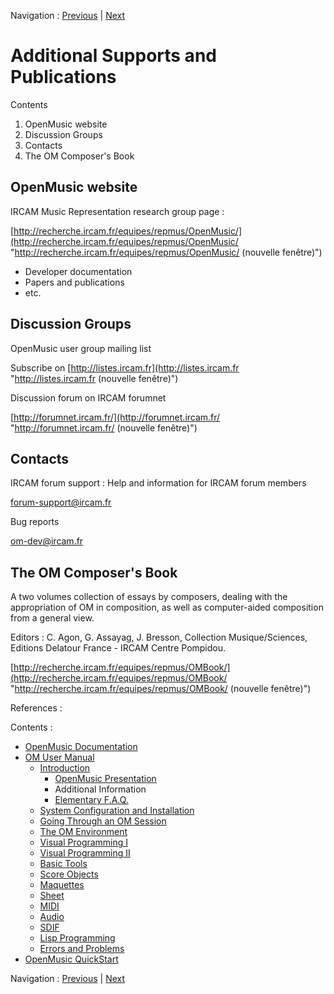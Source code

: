 Navigation : [Previous](01-Presentation "page
précédente\(OpenMusic Presentation\)") | [Next](03-FAQ "page
suivante\(Elementary F.A.Q.\)")

# Additional Supports and Publications

Contents

  1. OpenMusic website
  2. Discussion Groups
  3. Contacts
  4. The OM Composer's Book

## OpenMusic website

IRCAM Music Representation research group page :

[http://recherche.ircam.fr/equipes/repmus/OpenMusic/](http://recherche.ircam.fr/equipes/repmus/OpenMusic/
"http://recherche.ircam.fr/equipes/repmus/OpenMusic/ \(nouvelle fenêtre\)")

  * Developer documentation
  * Papers and publications
  * etc.

## Discussion Groups

OpenMusic user group mailing list

Subscribe on [http://listes.ircam.fr](http://listes.ircam.fr
"http://listes.ircam.fr \(nouvelle fenêtre\)")

Discussion forum on IRCAM forumnet

[http://forumnet.ircam.fr/](http://forumnet.ircam.fr/
"http://forumnet.ircam.fr/ \(nouvelle fenêtre\)")

## Contacts

IRCAM forum support : Help and information for IRCAM forum members

[forum-support@ircam.fr](mailto:forum-support@ircam.fr "mailto:forum-
support@ircam.fr \(nouvelle fenêtre\)")

Bug reports

[om-dev@ircam.fr](mailto:om-dev@ircam.fr "mailto:om-dev@ircam.fr \(nouvelle
fenêtre\)")

## The OM Composer's Book

A two volumes collection of essays by composers, dealing with the
appropriation of OM in composition, as well as computer-aided composition from
a general view.

Editors : C. Agon, G. Assayag, J. Bresson, Collection Musique/Sciences,
Editions Delatour France - IRCAM Centre Pompidou.

[http://recherche.ircam.fr/equipes/repmus/OMBook/](http://recherche.ircam.fr/equipes/repmus/OMBook/
"http://recherche.ircam.fr/equipes/repmus/OMBook/ \(nouvelle fenêtre\)")

References :

Contents :

  * [OpenMusic Documentation](OM-Documentation)
  * [OM User Manual](OM-User-Manual)
    * [Introduction](00-Contents)
      * [OpenMusic Presentation](01-Presentation)
      * Additional Information
      * [Elementary F.A.Q.](03-FAQ)
    * [System Configuration and Installation](Installation)
    * [Going Through an OM Session](Goingthrough)
    * [The OM Environment](Environment)
    * [Visual Programming I](BasicVisualProgramming)
    * [Visual Programming II](AdvancedVisualProgramming)
    * [Basic Tools](BasicObjects)
    * [Score Objects](ScoreObjects)
    * [Maquettes](Maquettes)
    * [Sheet](Sheet)
    * [MIDI](MIDI)
    * [Audio](Audio)
    * [SDIF](SDIF)
    * [Lisp Programming](Lisp)
    * [Errors and Problems](errors)
  * [OpenMusic QuickStart](QuickStart-Chapters)

Navigation : [Previous](01-Presentation "page
précédente\(OpenMusic Presentation\)") | [Next](03-FAQ "page
suivante\(Elementary F.A.Q.\)")

